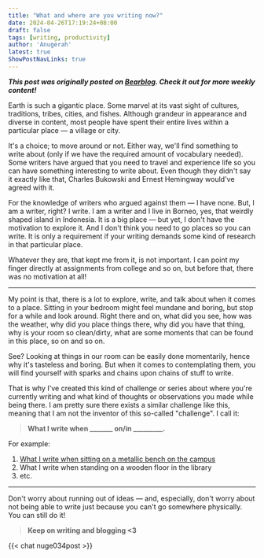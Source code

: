 ```yaml
---
title: "What and where are you writing now?"
date: 2024-04-26T17:19:24+08:00
draft: false
tags: [writing, productivity]
author: 'Anugerah'
latest: true
ShowPostNavLinks: true
---
```



***This post was originally posted on [Bearblog](https://factorygarden.bearblog.dev/what-and-where-are-you-writing-now/). Check it out for more weekly content!***


Earth is such a gigantic place. Some marvel at its vast sight of cultures, traditions, tribes, cities, and fishes. Although grandeur in appearance and diverse in content, most people have spent their entire lives within a particular place — a village or city.

It's a choice; to move around or not. Either way, we'll find something to write about (only if we have the required amount of vocabulary needed). Some writers have argued that you need to travel and experience life so you can have something interesting to write about. Even though they didn't say it exactly like that, Charles Bukowski and Ernest Hemingway would've agreed with it.

For the knowledge of writers who argued against them — I have none. But, I am a writer, right? I write. I am a writer and I live in Borneo, yes, that weirdly shaped island in Indonesia. It is a big place — but yet, I don't have the motivation to explore it. And I don't think you need to go places so you can write. It is only a requirement if your writing demands some kind of research in that particular place.

Whatever they are, that kept me from it, is not important. I can point my finger directly at assignments from college and so on, but before that, there was no motivation at all!

---

My point is that, there is a lot to explore, write, and talk about when it comes to a place. Sitting in your bedroom might feel mundane and boring, but stop for a while and look around. Right there and on, what did you see, how was the weather, why did you place things there, why did you have that thing, why is your room so clean/dirty, what are some moments that can be found in this place, so on and so on.

See? Looking at things in our room can be easily done momentarily, hence why it's tasteless and boring. But when it comes to contemplating them, you will find yourself with sparks and chains upon chains of stuff to write.

That is why I've created this kind of challenge or series about where you're currently writing and what kind of thoughts or observations you made while being there. I am pretty sure there exists a similar challenge like this, meaning that I am not the inventor of this so-called "challenge". I call it: 



> **What I write when _______ on/in _________.**

For example:
1. [What I write when sitting on a metallic bench on the campus](https://factorygarden.bearblog.dev/what-i-write-when-sitting-on-a-metallic-bench-on-the-campus/)
2. What I write when standing on a wooden floor in the library
3. etc.

---
Don't worry about running out of ideas — and, especially, don't worry about not being able to write just because you can't go somewhere physically. You can still do it!

> **Keep on writing and blogging <3**

{{< chat nuge034post >}}